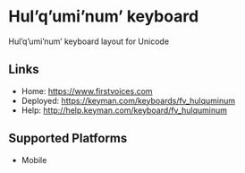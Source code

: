 Hul’q’umi’num’ keyboard
======================

Hul’q’umi’num’ keyboard layout for Unicode

Links
-----

 * Home:     <https://www.firstvoices.com>
 * Deployed: <https://keyman.com/keyboards/fv_hulquminum>
 * Help:     <http://help.keyman.com/keyboard/fv_hulquminum>
 
Supported Platforms
-------------------

 * Mobile
